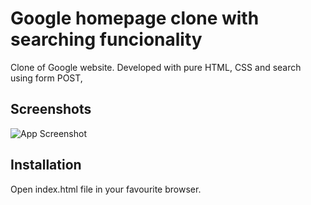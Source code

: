 # Google homepage clone with searching funcionality

Clone of Google website. Developed with pure HTML, CSS and search using form POST,

## Screenshots

![App Screenshot](https://i.imgur.com/AiQZCoQ.png)

## Installation

Open index.html file in your favourite browser.